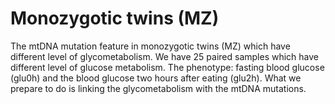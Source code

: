 # Monozygotic twins (MZ)
The mtDNA mutation feature in monozygotic twins (MZ) which have different level of glycometabolism.
 We have 25 paired samples which have different level of glucose metabolism.
 The phenotype: fasting blood glucose (glu0h) and the blood glucose two hours after eating (glu2h).
 What we prepare to do is linking the glycometabolism with the mtDNA mutations.
 
 

